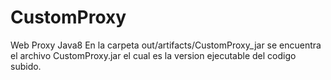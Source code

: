 # CustomProxy
Web Proxy Java8
En la carpeta out/artifacts/CustomProxy_jar se encuentra el archivo CustomProxy.jar el cual es la version ejecutable del codigo subido.
